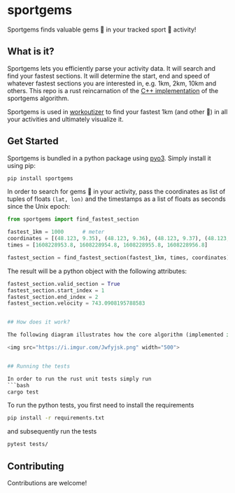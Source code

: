 # sportgems

Sportgems finds valuable gems 💎 in your tracked sport 🚴 activity!


## What is it?
Sportgems lets you efficiently parse your activity data. It will search and find your
fastest sections. It will determine the start, end and speed of whatever fastest sections
you are interested in, e.g. 1km, 2km, 10km and others. This repo is a rust reincarnation of
the [C++ implementation](https://github.com/fgebhart/sportgems-cpp) of the sportgems algorithm.

Sportgems is used in [workoutizer](https://github.com/fgebhart/workoutizer) to
find your fastest 1km (and other 💎) in all your activities and ultimately visualize it.

## Get Started
Sportgems is bundled in a python package using [pyo3](https://pyo3.rs/). Simply
install it using pip:
```bash
pip install sportgems
```

In order to search for gems 💎 in your activity, pass the coordinates as list of tuples of
floats `(lat, lon)` and the timestamps as a list of floats as seconds since the Unix epoch:
```python
from sportgems import find_fastest_section

fastest_1km = 1000      # meter
coordinates = [(48.123, 9.35), (48.123, 9.36), (48.123, 9.37), (48.123, 9.38)]
times = [1608228953.8, 1608228954.8, 1608228955.8, 1608228956.8]

fastest_section = find_fastest_section(fastest_1km, times, coordinates)
```
The result will be a python object with the following attributes:
```python
fastest_section.valid_section = True
fastest_section.start_index = 1
fastest_section.end_index = 2
fastest_section.velocity = 743.0908195788583


## How does it work?

The following diagram illustrates how the core algorithm (implemented in `gem_finder.cpp`) works:

<img src="https://i.imgur.com/Jwfyjsk.png" width="500">


## Running the tests

In order to run the rust unit tests simply run
```bash
cargo test
```
To run the python tests, you first need to install the requirements
```bash
pip install -r requirements.txt
```
and subsequently run the tests
```bash
pytest tests/
```

## Contributing
Contributions are welcome!
